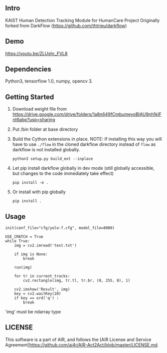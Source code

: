 ## Intro

KAIST Human Detection Tracking Module for HumanCare Project
Originally forked from DarkFlow (https://github.com/thtrieu/darkflow)

## Demo

<https://youtu.be/ZLUshr_FVL8>

## Dependencies

Python3, tensorflow 1.0, numpy, opencv 3.

## Getting Started

1. Download weight file from <https://drive.google.com/drive/folders/1a8n649fCmbumeyoBIAU9nh1kIFnt6abp?usp=sharing>
	
2. Put /bin folder at base directory
	
3. Build the Cython extensions in place. NOTE: If installing this way you will have to use `./flow` in the cloned darkflow directory instead of `flow` as darkflow is not installed globally.
    ```
    python3 setup.py build_ext --inplace
    ```

4. Let pip install darkflow globally in dev mode (still globally accessible, but changes to the code immediately take effect)
    ```
    pip install -e .
    ```

5. Or install with pip globally
    ```
    pip install .
    ```

## Usage

```
init(conf_file="cfg/yolo-f.cfg", model_file=8000)

USE_CMATCH = True
while True:
	img = cv2.imread('test.txt')

	if img is None:
	    break

	run(img)

	for tr in current_tracks:
	    cv2.rectangle(img, tr.tl, tr.br, (0, 255, 0), 1)

	cv2.imshow('Result', img)
	key = cv2.waitKey(20)
	if key == ord('q') :
	    break
```

'img' must be ndarray type

## LICENSE

This software is a part of AIR, and follows the [AIR License and Service Agreement]<https://github.com/ai4r/AIR-Act2Act/blob/master/LICENSE.md>.
